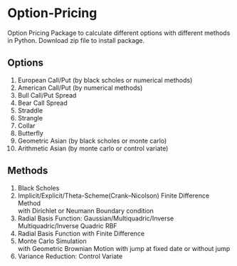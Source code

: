 # Option-Pricing
Option Pricing Package to calculate different options with different methods in Python. 
Download zip file to install package.

## Options
1. European Call/Put (by black scholes or numerical methods)
2. American Call/Put (by numerical methods)
3. Bull Call/Put Spread
4. Bear Call Spread
5. Straddle
6. Strangle
7. Collar
8. Butterfly
9. Geometric Asian (by black scholes or monte carlo)
10. Arithmetic Asian (by monte carlo or control variate)
  
## Methods
1. Black Scholes
2. Implicit/Explicit/Theta-Scheme(Crank–Nicolson) Finite Difference Method  
   with Dirichlet or Neumann Boundary condition
3. Radial Basis Function: Gaussian/Multiquadric/Inverse Multiquadric/Inverse Quadric RBF
4. Radial Basis Function with Finite Difference
5. Monte Carlo Simulation  
   with Geometric Brownian Motion with jump at fixed date or without jump
6. Variance Reduction: Control Variate
